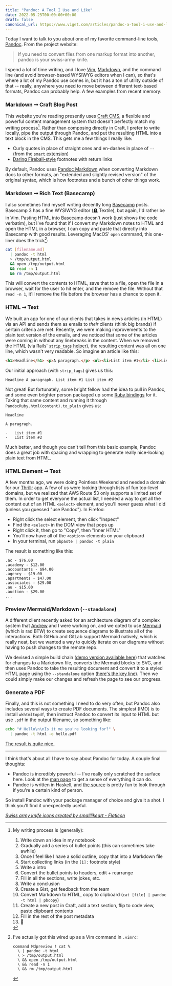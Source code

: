 ```yaml
---
title: "Pandoc: A Tool I Use and Like"
date: 2022-05-25T00:00:00+00:00
draft: false
canonical_url: https://www.viget.com/articles/pandoc-a-tool-i-use-and-like/
---
```


Today I want to talk to you about one of my favorite command-line tools,
[Pandoc](https://pandoc.org/). From the project website:

> If you need to convert files from one markup format into another,
> pandoc is your swiss-army knife.

I spend a lot of time writing, and I love [Vim](https://www.vim.org/),
[Markdown](https://daringfireball.net/projects/markdown/), and the
command line (and avoid browser-based WYSIWYG editors when I can), so
that's where a lot of my Pandoc use comes in, but it has a ton of
utility outside of that -- really, anywhere you need to move between
different text-based formats, Pandoc can probably help. A few examples
from recent memory:

### Markdown ➞ Craft Blog Post

This website you're reading presently uses [Craft
CMS](https://craftcms.com/), a flexible and powerful content management
system that doesn't perfectly match my writing
process[^1]. Rather
than composing directly in Craft, I prefer to write locally, pipe the
output through Pandoc, and put the resulting HTML into a text block in
the CMS. This gets me a few things I really like:

-   Curly quotes in place of straight ones and en-dashes in place of
    `--` (from the [`smart`
    extension](https://pandoc.org/MANUAL.html#extension-smart))
-   [Daring
    Fireball-style](https://daringfireball.net/2005/07/footnotes)
    footnotes with return links

By default, Pandoc uses [Pandoc
Markdown](https://garrettgman.github.io/rmarkdown/authoring_pandoc_markdown.html)
when converting Markdown docs to other formats, an "extended and
slightly revised version" of the original syntax, which is how footnotes
and a bunch of other things work.

### Markdown ➞ Rich Text (Basecamp)

I also sometimes find myself writing decently long
[Basecamp](https://basecamp.com/) posts. Basecamp 3 has a fine WYSIWYG
editor (🪦 Textile), but again, I'd rather be in Vim. Pasting HTML into
Basecamp doesn't work (just shows the code verbatim), but I've found
that if I convert my Markdown notes to HTML and open the HTML in a
browser, I can copy and paste that directly into Basecamp with good
results. Leveraging MacOS' `open` command, this one-liner does the
trick[^2]:

```sh
cat [filename.md]
  | pandoc -t html
  > /tmp/output.html
  && open /tmp/output.html
  && read -n 1
  && rm /tmp/output.html
```

This will convert the contents to HTML, save that to a file, open the
file in a browser, wait for the user to hit enter, and the remove the
file. Without that `read -n 1`, it'll remove the file before the browser
has a chance to open it.

### HTML ➞ Text

We built an app for one of our clients that takes in news articles (in
HTML) via an API and sends them as emails to *their* clients (think big
brands) if certain criteria are met. Recently, we were making
improvements to the plain text version of the emails, and we noticed
that some of the articles were coming in without any linebreaks in the
content. When we removed the HTML (via Rails' [`strip_tags`
helper](https://apidock.com/rails/ActionView/Helpers/SanitizeHelper/strip_tags)),
the resulting content was all on one line, which wasn't very readable.
So imagine an article like this:

```html
<h1>Headline</h1> <p>A paragraph.</p> <ul><li>List item #1</li> <li>List item #2</li></ul>
````

Our initial approach (with `strip_tags`) gives us this:

```
Headline A paragraph. List item #1 List item #2
```

Not great! But fortunately, some bright fellow had the idea to pull in
Pandoc, and some even brighter person packaged up some [Ruby
bindings](https://github.com/xwmx/pandoc-ruby) for it. Taking that same
content and running it through `PandocRuby.html(content).to_plain` gives
us:

```
Headline

A paragraph.

-   List item #1
-   List item #2
```

Much better, and though you can't tell from this basic example, Pandoc
does a great job with spacing and wrapping to generate really
nice-looking plain text from HTML.

### HTML Element ➞ Text

A few months ago, we were doing Pointless Weekend and needed a domain
for our
[Thrillr](https://www.viget.com/articles/plan-a-killer-party-with-thrillr/)
app. A few of us were looking through lists of fun top-level domains,
but we realized that AWS Route 53 only supports a limited set of them.
In order to get everyone the actual list, I needed a way to get all the
content out of an HTML `<select>` element, and you'll never guess what I
did (unless you guessed "use Pandoc"). In Firefox:

-   Right click the select element, then click "Inspect"
-   Find the `<select>` in the DOM view that pops up
-   Right click it, then go to "Copy", then "Inner HTML"
-   You'll now have all of the `<option>` elements on your clipboard
-   In your terminal, run `pbpaste | pandoc -t plain`

The result is something like this:

```
.ac - $76.00
.academy - $12.00
.accountants - $94.00
.agency - $19.00
.apartments - $47.00
.associates - $29.00
.au - $15.00
.auction - $29.00
...
```

### Preview Mermaid/Markdown (`--standalone`)

A different client recently asked for an architecture diagram of a
complex system that [Andrew](https://www.viget.com/about/team/athomas/)
and I were working on, and we opted to use
[Mermaid](https://mermaid-js.github.io/mermaid/#/) (which is rad BTW) to
create sequence diagrams to illustrate all of the interactions. Both
GitHub and GitLab support Mermaid natively, which is really neat, but we
wanted a way to quickly iterate on our diagrams without having to push
changes to the remote repo.

We devised a simple build chain ([demo version available
here](https://github.com/dce/mermaid-js-demo)) that watches for changes
to a Markdown file, converts the Mermaid blocks to SVG, and then uses
Pandoc to take the resulting document and convert it to a styled HTML
page using the `--standalone` option ([here's the key
line](https://github.com/dce/mermaid-js-demo/blob/main/bin/build#L7=)).
Then we could simply make our changes and refresh the page to see our
progress.

### Generate a PDF

Finally, and this is not something I need to do very often, but Pandoc
also includes several ways to create PDF documents. The simplest (IMO)
is to install `wkhtmltopdf`, then instruct Pandoc to convert its input
to HTML but use `.pdf` in the output filename, so something like:

```sh
echo "# Hello\n\nIs it me you're looking for?" \
  | pandoc -t html -o hello.pdf
```

[The result is quite nice.](hello.pdf)

------------------------------------------------------------------------

I think that's about all I have to say about Pandoc for today. A couple
final thoughts:

-   Pandoc is incredibly powerful -- I've really only scratched the
    surface here. Look at the [man page](https://manpages.org/pandoc) to
    get a sense of everything it can do.
-   Pandoc is written in Haskell, and [the
    source](https://github.com/jgm/pandoc/blob/master/src/Text/Pandoc/Readers/Markdown.hs)
    is pretty fun to look through if you're a certain kind of person.

So install Pandoc with your package manager of choice and give it a
shot. I think you'll find it unexpectedly useful.

*[Swiss army knife icons created by smalllikeart -
Flaticon](https://www.flaticon.com/free-icons/swiss-army-knife "swiss army knife icons")*

[^1]:  My writing process is (generally):

    1.  Write down an idea in my notebook
    2.  Gradually add a series of bullet points (this can sometimes take
        awhile)
    3.  Once I feel like I have a solid outline, copy that into a
        Markdown file
    4.  Start collecting links (in the `[1]:` footnote style)
    5.  Write a intro
    6.  Convert the bullet points to headers, edit + rearrange
    7.  Fill in all the sections, write jokes, etc.
    8.  Write a conclusion
    9.  Create a Gist, get feedback from the team
    10. Convert Markdown to HTML, copy to clipboard
        (`cat [file] | pandoc -t html | pbcopy`)
    11. Create a new post in Craft, add a text section, flip to code
        view, paste clipboard contents
    12. Fill in the rest of the post metadata
    13. 🚢

[^2]: I've actually got this wired up as a Vim command in `.vimrc`:

    ```vim
    command Mdpreview ! cat %
      \ | pandoc -t html
      \ > /tmp/output.html
      \ && open /tmp/output.html
      \ && read -n 1
      \ && rm /tmp/output.html
    ```
